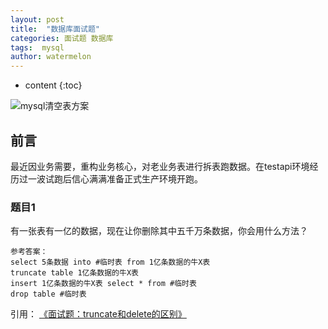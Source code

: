 ```yaml
---
layout: post
title:  "数据库面试题"
categories: 面试题 数据库
tags:  mysql
author: watermelon
---
```

* content
{:toc}

![mysql清空表方案](https://images.gitee.com/uploads/images/2019/0129/140239_1e240ff4_1210188.jpeg)
## 前言
最近因业务需要，重构业务核心，对老业务表进行拆表跑数据。在testapi环境经历过一波试跑后信心满满准备正式生产环境开跑。






### 题目1
有一张表有一亿的数据，现在让你删除其中五千万条数据，你会用什么方法？
```text
参考答案：
select 5条数据 into #临时表 from 1亿条数据的牛X表  
truncate table 1亿条数据的牛X表         
insert 1亿条数据的牛X表 select * from #临时表  
drop table #临时表  
```

引用：
 [《面试题：truncate和delete的区别》](https://blog.csdn.net/l_mloveforever/article/details/82107174)  


